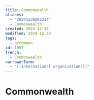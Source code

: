 ```yaml
---
title: Commonwealth
aliases:
  - "20241230202214"
  - Commonwealth
created: 2024-12-18
modified: 2024-12-30
tags:
  - gccommon
id: 1657
french:
  - Commonwealth
narrowerTerm:
  - "[[International organizations]]"
---
```

# Commonwealth
